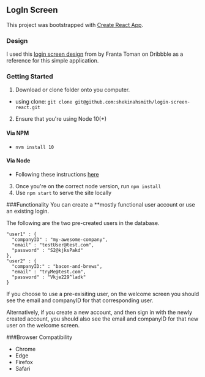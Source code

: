 ## LogIn Screen

This project was bootstrapped with [Create React App](https://github.com/facebookincubator/create-react-app).

### Design 
I used this [login screen design](https://dribbble.com/shots/4612955-Recombee-Sign-In-Sign-Up) from by Franta Toman on Dribbble as a reference for this simple application. 

### Getting Started
1. Download or clone folder onto you computer.
  - using clone:
   `git clone git@github.com:shekinahsmith/login-screen-react.git`
2. Ensure that you're using Node 10(+)
  #### Via NPM 
  - `nvm install 10`
  
  #### Via Node 
  - Following these instructions [here](https://scotch.io/@vishalbiradar/how-to-install-specific-version-of-nodejs)
3. Once you're on the correct node version, run `npm install`
4. Use `npm start` to serve the site locally

###Functionality
You can create a **mostly functional user account or use an existing login.

The following are the two pre-created users in the database.
```
"user1" : {
  "companyID" : "my-awesome-company",
  "email" : "testUser@test.com",
  "password" : "S2@kjksPakd"
},
"user2" : {
  "companyID:" : "bacon-and-brews",
  "email" : "tryMe@test.com",
  "password" : "Vkje229^ladk"
}
```
If you choose to use a pre-exisiting user, on the welcome screen you should see the email and companyID for that corresponding user.

Alternatively, if you create a new account, and then sign in with the newly created account, you should also see the email and companyID for that new user on the welcome screen.

###Browser Compatibility
- Chrome
- Edge
- Firefox
- Safari

